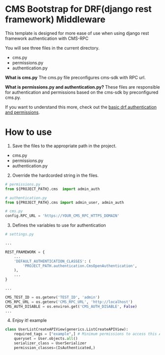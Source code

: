 # CMS Bootstrap for DRF(django rest framework) Middleware

This template is designed for more ease of use when using django rest framework authentication with CMS-RPC

You will see three files in the current directory. 
- cms.py
- permissions.py
- authentication.py

**What is cms.py**
The cms.py file preconfigures cms-sdk with RPC url.

**What is permissions.py and authentication.py?**
These files are responsible for authentication and permissions based on the cms-sdk by preconfigured cms.py.

If you want to understand this more, check out the [basic drf authentication and permissions](https://www.django-rest-framework.org/tutorial/4-authentication-and-permissions/).


# How to use
1. Save the files to the appropriate path in the project.
- cms.py
- permissions.py
- authentication.py

2. Override the hardcorded string in the files.

```python
# permissions.py
from ${PROJECT_PATH}.cms  import admin_auth

# authentication.py
from ${PROJECT_PATH}.cms import admin_user, admin_auth

# cms.py
config.RPC_URL = 'https://YOUR_CMS_RPC_HTTPS_DOMAIN'
```

3. Defines the variables to use for authentication

```python
# settings.py

...

REST_FRAMEWORK = {
    ...
    'DEFAULT_AUTHENTICATION_CLASSES': (
        'PROJECT_PATH.authentication.CmsOpenAuthentication',
    ),
    ...
}

...

CMS_TEST_ID = os.getenv('TEST_ID', 'admin')
CMS_RPC_URL = os.getenv('CMS_RPC_URL', 'http://localhost')
CMS_AUTH_DISABLE = os.environ.get('CMS_AUTH_DISABLE', False)
...

```

4. Enjoy it! example 

```python
class UserListCreateAPIView(generics.ListCreateAPIView):
    required_tags = ["example",] # Minimum permissions to access this API View
    queryset = User.objects.all()
    serializer_class = UserSerializer
    permission_classes=(IsAuthenticated,)
```
